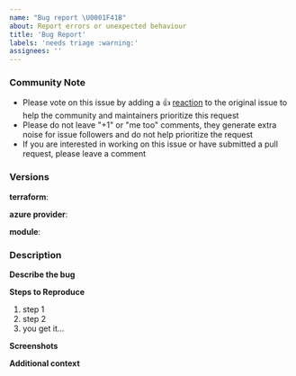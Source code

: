 ```yaml
---
name: "Bug report \U0001F41B"
about: Report errors or unexpected behaviour
title: 'Bug Report'
labels: 'needs triage :warning:'
assignees: ''
---
```


### Community Note

<!--- Please keep this note for the community --->

- Please vote on this issue by adding a 👍 [reaction](https://blog.github.com/2016-03-10-add-reactions-to-pull-requests-issues-and-comments/) to the original issue to help the community and maintainers prioritize this request
- Please do not leave "+1" or "me too" comments, they generate extra noise for issue followers and do not help prioritize the request
- If you are interested in working on this issue or have submitted a pull request, please leave a comment

<!--- Thank you for keeping this note for the community --->

### Versions

<!-- Please tell us the versions of terraform, azure provider and this module you are using, to help us replicate the issue. -->

**terraform**:

**azure provider**:

**module**:

### Description

**Describe the bug**

<!-- A clear and concise description of what the bug is. -->

**Steps to Reproduce**

<!-- Please provide detailed steps for reproducing the issue. -->

1. step 1
2. step 2
3. you get it...

**Screenshots**

<!-- If applicable, add screenshots to help explain your problem. -->

**Additional context**

<!-- Add any other context about the problem here. -->
